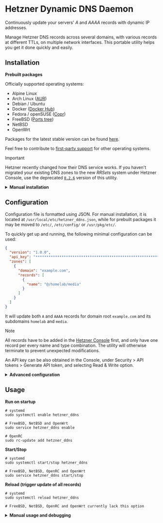# Hetzner Dynamic DNS Daemon

Continuously update your servers' _A_ and _AAAA_ records with dynamic IP addresses.

Manage Hetzner DNS records across several domains, with various records at different TTLs, on multiple network interfaces. This portable utility helps you get it done quickly and easily.

## Installation

<b>Prebuilt packages</b>

Officially supported operating systems:

- Alpine Linux
- Arch Linux ([AUR](https://aur.archlinux.org/packages/hetzner_ddns/))
- Debian / Ubuntu
- Docker ([Docker Hub](https://hub.docker.com/r/filiparag/hetzner_ddns))
- Fedora / openSUSE ([Copr](https://copr.fedorainfracloud.org/coprs/filiparag/hetzner_ddns/))
- FreeBSD ([Ports tree](https://www.freshports.org/dns/hetzner_ddns/))
- NetBSD
- OpenWrt

Packages for the latest stable version can be found
[here](https://github.com/filiparag/hetzner_ddns/releases/latest).

Feel free to contribute to [first-party support](./release) for other operating systems.

> [!IMPORTANT]
> Hetzner recently changed how their DNS service works. If you haven't migrated your existing DNS zones to the new _RRSets_ system under Hetzner Console, use the deprecated [`0.2.6`](https://github.com/filiparag/hetzner_ddns/releases/tag/0.2.6) version of this utility.

<details>
    <summary>
        <b>Manual installation</b>
    </summary>

Dependencies: `awk`, `curl`, `net-tools`, `jq`.

```shell
# Download
git clone https://github.com/filiparag/hetzner_ddns.git
cd hetzner_ddns

# Install
sudo make install

# systemd service
sudo make systemd

# FreeBSD service
sudo make freebsd-rc

# NetBSD service
sudo make netbsd-rc

# OpenRC service
sudo make openrc

# OpenWrt procd service
sudo make openwrt-rc
```

</details>

## Configuration

Configuration file is formatted using JSON. For manual installation, it is located at `/usr/local/etc/hetzner_ddns.json`, while for prebuilt packages it may be moved to `/etc/`, `/etc/config/` or `/usr/pkg/etc/`.

To quickly get up and running, the following minimal configuration can be used:

```json
{
  "version": "1.0.0",
  "api_key": "****************************************************************",
  "zones": [
    {
      "domain": "example.com",
      "records": [
        {
          "name": "@/homelab/media"
        }
      ]
    }
  ]
}
```

It will update both `A` and `AAAA` records for domain root `example.com` and its subdomains `homelab` and `media`.

> [!NOTE]
> All records have to be added in the [Hetzner Console](https://console.hetzner.com/) first, and only have one record per every name and type combination. The utility will otherwise terminate to prevent unexpected modifications.
>
> An API key can be also obtained in the Console, under Security > API tokens > Generate API token, and selecting Read & Write option.

<details>
    <summary>
        <b>Advanced configuration</b>
    </summary>

If you need fine-grained control, the configuration can be expanded to have different TTL and egress interface per type of record. For example, you can have the `A` record of `test.example.com` subdomain use external IPv4 address of a `eth0` interface and be updated every minute, while the `AAAA` record uses `vpn1` interface which rarely changes its IPv6 address, so it can be updated hourly:

```json
{
  "domain": "example.com",
  "records": [
    {
      "name": "test",
      "type": "A",
      "ttl": 60,
      "interface": "eth0"
    },
    {
      "name": "test",
      "type": "AAAA",
      "ttl": 3600,
      "interface": "vpn1"
    }
  ]
}
```

Values for `type`, `ttl` and `interface` can be ommited, in which case reasonable defaults will be used. You can override them by adding this object to the root of the configuration tree:

```jsonc
{
  "defaults": {
    "type": "A", // Default record type (can be "A", "AAAA", or "A/AAAA")
    "ttl": 1800, // Default TTL value in seconds (60 <= TTL <= 2147483647)
    "interface": "eth2" // Default network interface name (auto-detect if unspecified)
  }
}
```

Additionally, the utility rate limits checking for changes of external IP addresses on used network interfaces. This and some other preferences can be modified by changing fields of this object:

```jsonc
{
  "settings": {
    "log_file": "", // Path to a custom configuration file
    "ip_check_cooldown": 30, // Time between subsequent checks of interface's IP address
    "request_timeout": 10, // Maximum duration of HTTP requests
    "api_url": "https://api.hetzner.cloud/v1", // URL of the Hetzner Console's API
    "ip_url": "https://ip.hetzner.com/" // URL of a service for retreiving external IP addresses
  }
}
```

An example of a configuration tree can be found [here](./hetzner_ddns.json).

</details>

## Usage

**Run on startup**

```shell
# systemd
sudo systemctl enable hetzner_ddns

# FreeBSD, NetBSD and OpenWrt
sudo service hetzner_ddns enable

# OpenRC
sudo rc-update add hetzner_ddns
```

**Start/Stop**

```shell
# systemd
sudo systemctl start/stop hetzner_ddns

# FreeBSD, NetBSD, OpenRC and OpenWrt
sudo service hetzner_ddns start/stop
```

**Reload (trigger update of all records)**

```shell
# systemd
sudo systemctl reload hetzner_ddns

# FreeBSD, NetBSD, OpenRC and OpenWrt currently lack this option
```

<details>
    <summary>
        <b>Manual usage and debugging</b>
    </summary>

The utility can also be run by any user on the system from the command line. For quick debugging, run it in verbose mode with a specified configuration file:

```shell
hetzner_ddns -V -c ./test_configuration.json
```

The following is the list of all optional arguments:

- `-c <file>` Use specified configuration file
- `-l <file>` Use specified log file
- `-V` Display all log messages to stderr
- `-d` Detach from current shell and run as a deamon
- `-h` Print help and exit
- `-v` Print version and exit

</details>

